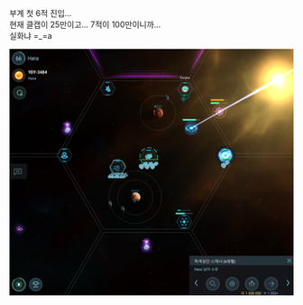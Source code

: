 부계 첫 6적 진입...  
현재 클캡이 25만이고... 7적이 100만이니까...    
실화냐 =_=a  

![](../assets/20210124_Sub_First_RS6.png)    
